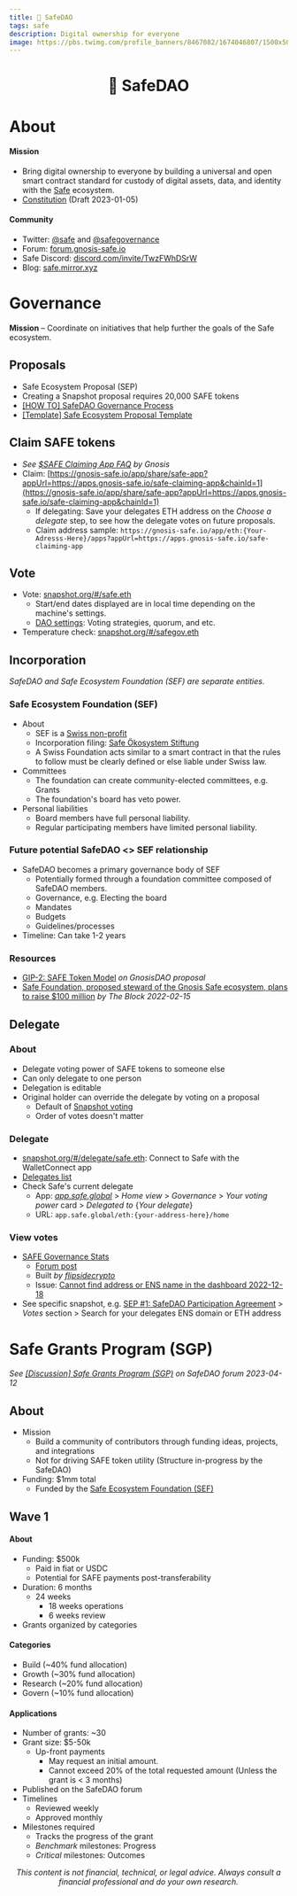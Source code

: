 ```yaml
---
title: 🔰 SafeDAO
tags: safe
description: Digital ownership for everyone
image: https://pbs.twimg.com/profile_banners/8467082/1674046807/1500x500
---
```


<h1 style="text-align: center;">🔰 SafeDAO</h1>

# About

#### Mission

- Bring digital ownership to everyone by building a universal and open smart contract standard for custody of digital assets, data, and identity with the [Safe](https://docs.google.com/document/d/1IiCJ2WESRO23kNCxWRKTz3nVysqOBuxnmuIVTL9JK04/edit#heading=h.e63zvmii9ax5) ecosystem.
- [Constitution](https://forum.gnosis-safe.io/t/discussion-safedao-constitution/1749/1) (Draft 2023-01-05)

#### Community

- Twitter: [@safe](https://twitter.com/safe) and [@safegovernance](https://twitter.com/safegovernance)
- Forum: [forum.gnosis-safe.io](https://forum.gnosis-safe.io)
- Safe Discord: [discord.com/invite/TwzFWhDSrW](https://discord.com/invite/TwzFWhDSrW)
- Blog: [safe.mirror.xyz](https://safe.mirror.xyz)


# Governance

**Mission** – Coordinate on initiatives that help further the goals of the Safe ecosystem.

## Proposals

- Safe Ecosystem Proposal (SEP)
- Creating a Snapshot proposal requires 20,000 SAFE tokens
- [[HOW TO] SafeDAO Governance Process](https://forum.gnosis-safe.io/t/how-to-safedao-governance-process/846)
- [[Template] Safe Ecosystem Proposal Template](https://forum.gnosis-safe.io/t/template-safe-ecosystem-proposal-template/845)

## Claim SAFE tokens

- *See [$SAFE Claiming App FAQ](https://help.gnosis-safe.io/en/articles/6592549-safe-claiming-app-faq) by Gnosis*
- Claim: [https://gnosis-safe.io/app/share/safe-app?appUrl=https://apps.gnosis-safe.io/safe-claiming-app&chainId=1](https://gnosis-safe.io/app/share/safe-app?appUrl=https://apps.gnosis-safe.io/safe-claiming-app&chainId=1)
    - If delegating: Save your delegates ETH address on the _Choose a delegate_ step, to see how the delegate votes on future proposals.
    - Claim address sample: `https://gnosis-safe.io/app/eth:{Your-Adresss-Here}/apps?appUrl=https://apps.gnosis-safe.io/safe-claiming-app`

## Vote

- Vote: [snapshot.org/#/safe.eth](https://snapshot.org/#/safe.eth)
    - Start/end dates displayed are in local time depending on the machine's settings.
    - [DAO settings](https://snapshot.org/#/safe.eth/settings): Voting strategies, quorum, and etc.
- Temperature check: [snapshot.org/#/safegov.eth](https://snapshot.org/#/safegov.eth)


## Incorporation

*SafeDAO and Safe Ecosystem Foundation (SEF) are separate entities.*

### Safe Ecosystem Foundation (SEF)

- About
    - SEF is a [Swiss non-profit](https://docs.google.com/document/d/1tSayb53cQJZd8uldNmtQv_R5PiKrU_6JfFRoL36xgR4/edit#heading=h.wkghaki8zg6k)
    - Incorporation filing: [Safe Ökosystem Stiftung](https://stiftungen.stiftungschweiz.ch/organisation/safe-oekosystem-stiftung)
    - A Swiss Foundation acts similar to a smart contract in that the rules to follow must be clearly defined or else liable under Swiss law.
- Committees
    - The foundation can create community-elected committees, e.g. Grants
    - The foundation's board has veto power.
- Personal liabilities
    - Board members have full personal liability.
    - Regular participating members have limited personal liability.

### Future potential SafeDAO <> SEF relationship

- SafeDAO becomes a primary governance body of SEF
    - Potentially formed through a foundation committee composed of SafeDAO members.
    - Governance, e.g. Electing the board
    - Mandates
    - Budgets
    - Guidelines/processes
- Timeline: Can take 1-2 years

### Resources

- [GIP-2: SAFE Token Model](https://forum.gnosis.io/t/gip-2-safe-token-model/691) _on GnosisDAO proposal_
- [Safe Foundation, proposed steward of the Gnosis Safe ecosystem, plans to raise $100 million](https://www.theblock.co/post/134253/safe-foundation-proposed-steward-of-the-gnosis-safe-ecosystem-plans-to-raise-100-million) *by The Block 2022-02-15*


## Delegate

### About

- Delegate voting power of SAFE tokens to someone else
- Can only delegate to one person
- Delegation is editable
- Original holder can override the delegate by voting on a proposal
    - Default of [Snapshot voting](https://docs.google.com/document/d/109xrmTFRvI1nBPEOKb8O2sunNJ7HkENNqVM_8t3804E/edit#heading=h.kxrv21yuw2ug)
    - Order of votes doesn't matter

### Delegate

- [snapshot.org/#/delegate/safe.eth](https://snapshot.org/#/delegate/safe.eth): Connect to Safe with the WalletConnect app
- [Delegates list](https://github.com/safe-global/claiming-app-data/blob/main/guardians/assets/guardians.csv)
- Check Safe's current delegate
    - App: *[app.safe.global](https://app.safe.global)* > *Home view* > *Governance* >  *Your voting power* card > *Delegated to* {*Your delegate*}
    - URL: `app.safe.global/eth:{your-address-here}/home`

### View votes

- [SAFE Governance Stats](https://app.flipsidecrypto.com/dashboard/safe-governance-stats-pQHQGV)
    - [Forum post](https://forum.gnosis-safe.io/t/safedao-governance-dashboard/1946/6)
    - Built *by [flipsidecrypto](https://twitter.com/flipsidecrypto)*
    - Issue: [Cannot find address or ENS name in the dashboard 2022-12-18](https://forum.gnosis-safe.io/t/safedao-governance-dashboard/1946/8?u=adamhurwitz.eth)
- See specific snapshot, e.g. [SEP #1: SafeDAO Participation Agreement](https://snapshot.org/#/safe.eth/proposal/0x87c8091b5edc2cb489cc0f4231c8b675dbb1b11aa42c260c81ead9cf312f193f) > *Votes* section > Search for your delegates ENS domain or ETH address

# Safe Grants Program (SGP)

*See [[Discussion] Safe Grants Program (SGP)](https://forum.gnosis-safe.io/t/discussion-safe-grants-program-sgp/3213) on SafeDAO forum 2023-04-12*

## About

- Mission
    - Build a community of contributors through funding ideas, projects, and integrations
    - Not for driving SAFE token utility (Structure in-progress by the SafeDAO)
- Funding: $1mm total
    - Funded by the [Safe Ecosystem Foundation (SEF)](#Safe-Ecosystem-Foundation-SEF)

## Wave 1

#### About

- Funding: $500k
    - Paid in fiat or USDC
    - Potential for SAFE payments post-transferability
- Duration: 6 months
    - 24 weeks
        - 18 weeks operations
        - 6 weeks review
- Grants organized by categories

#### Categories

- Build (~40% fund allocation)
- Growth (~30% fund allocation)
- Research (~20% fund allocation)
- Govern (~10% fund allocation)

#### Applications

- Number of grants: ~30
- Grant size: $5-50k
    - Up-front payments
        - May request an initial amount.
        - Cannot exceed 20% of the total requested amount (Unless the grant is < 3 months)
- Published on the SafeDAO forum
- Timelines
    - Reviewed weekly
    - Approved monthly
- Milestones required
    - Tracks the progress of the grant
    - *Benchmark* milestones: Progress
    - *Critical* milestones: Outcomes

<p style="text-align: center; font-style: italic">This content is not financial, technical, or legal advice. Always consult a financial professional and do your own research.</p>

<style>
    .markdown-body h1 {
        font-weight: 700;
        font-size: 3.4rem;
    }
    .markdown-body {
        font-size: 1.8rem;
    }
    .markdown-body a:link {
        color: #3C8974
    }
    .markdown-body a:hover {
        color: #225347 
    }
    .markdown-body a:active {
        color: #225347
    }
</style>